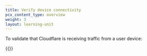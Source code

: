 ```yaml
---
title: Verify device connectivity
pcx_content_type: overview
weight: 3
layout: learning-unit
---
```


To validate that Cloudflare is receiving traffic from a user device:

{{<render file="gateway/_verify-connectivity.md" withParameters="DNS" productFolder="cloudflare-one">}}